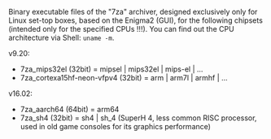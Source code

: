 Binary executable files of the "7za" archiver, designed exclusively only for Linux set-top boxes, based on the Enigma2 (GUI), for the following chipsets (intended only for the specified CPUs !!!). You can find out the CPU architecture via Shell: `uname -m`.

v9.20:

- 7za_mips32el (32bit) = mipsel | mips32el | mips-el | ...
- 7za_cortexa15hf-neon-vfpv4 (32bit) = arm | arm7l | armhf | ...

v16.02:

- 7za_aarch64 (64bit) = arm64
- 7za_sh4 (32bit) = sh4 | sh_4 (SuperH 4, less common RISC processor, used in old game consoles for its graphics performance)
